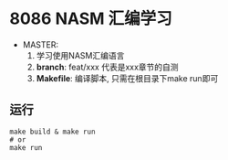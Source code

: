 # 8086 NASM 汇编学习
- MASTER:
    1. 学习使用NASM汇编语言
    2. **branch**: feat/xxx 代表是xxx章节的自测
    3. **Makefile**: 编译脚本, 只需在根目录下make run即可

## 运行
```shell
make build & make run
# or
make run
```